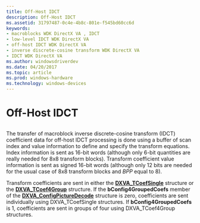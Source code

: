 ```yaml
---
title: Off-Host IDCT
description: Off-Host IDCT
ms.assetid: 31797487-0c4e-4b8c-801e-f545bd60cc6d
keywords:
- macroblocks WDK DirectX VA , IDCT
- low-level IDCT WDK DirectX VA
- off-host IDCT WDK DirectX VA
- inverse discrete-cosine transform WDK DirectX VA
- IDCT WDK DirectX VA
ms.author: windowsdriverdev
ms.date: 04/20/2017
ms.topic: article
ms.prod: windows-hardware
ms.technology: windows-devices
---
```


# Off-Host IDCT


## <span id="_off_host_idct"></span><span id="_OFF_HOST_IDCT"></span>


The transfer of macroblock inverse discrete-cosine transform (IDCT) coefficient data for off-host IDCT processing is done using a buffer of scan index and value information to define and specify the transform equations. Index information is sent as 16-bit words (although only 6-bit quantities are really needed for 8x8 transform blocks). Transform coefficient value information is sent as signed 16-bit words (although only 12 bits are needed for the usual case of 8x8 transform blocks and *BPP* equal to 8).

Transform coefficients are sent in either the [**DXVA\_TCoefSingle**](https://msdn.microsoft.com/library/windows/hardware/ff564060) structure or the [**DXVA\_TCoef4Group**](https://msdn.microsoft.com/library/windows/hardware/ff564053) structure. If the **bConfig4GroupedCoefs** member of the [**DXVA\_ConfigPictureDecode**](https://msdn.microsoft.com/library/windows/hardware/ff563133) structure is zero, coefficients are sent individually using DXVA\_TCoefSingle structures. If **bConfig4GroupedCoefs** is 1, coefficients are sent in groups of four using DXVA\_TCoef4Group structures.

 

 





